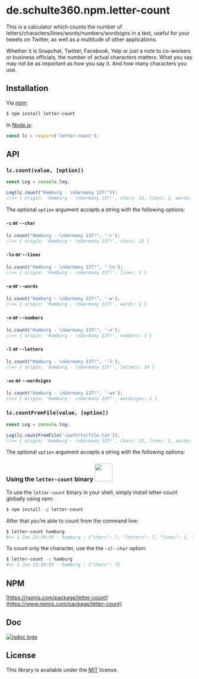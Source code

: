 # de.schulte360.npm.letter-count
This is a calculator which counts the number of letters/characters/lines/words/numbers/wordsigns in a text, useful for your tweets on Twitter, as well as a multitude of other applications.

Whether it is Snapchat, Twitter, Facebook, Yelp or just a note to co-workers or business officials, the number of actual characters matters. What you say may not be as important as how you say it. And how many characters you use.

## Installation

Via [npm](https://www.npmjs.com/):

```bash
$ npm install letter-count
```

In [Node.js](https://nodejs.org/):

```javascript
const lc = require('letter-count');
```

## API

### `lc.count(value, [option])`

```javascript
const Log = console.log;

Log(lc.count("Hamburg - \nGermany 137!")); 
//=> { origin: 'Hamburg - \nGermany 137!', chars: 23, lines: 2, words: 2, numbers: 3, letters: 14, wordsigns: 2, hash: 'd559d4e0ad0770ec6940e6892a9c921b' }
```

The optional `option` argument accepts a string with the following options:

#### `-c` or `--char` 
```javascript
lc.count("Hamburg - \nGermany 137!", '-c'); 
//=> { origin: 'Hamburg - \nGermany 137!', chars: 23 }
```

#### `-ln` or `--lines` 
```javascript
lc.count("Hamburg - \nGermany 137!", '-ln'); 
//=> { origin: 'Hamburg - \nGermany 137!', lines: 2 }
```

#### `-w` or `--words` 
```javascript
lc.count("Hamburg - \nGermany 137!", '-w'); 
//=> { origin: 'Hamburg - \nGermany 137!', words: 2 }
```

#### `-n` or `--numbers` 
```javascript
lc.count("Hamburg - \nGermany 137!", '-n'); 
//=> { origin: 'Hamburg - \nGermany 137!', numbers: 3 }
```

#### `-l` or `--letters` 
```javascript
lc.count("Hamburg - \nGermany 137!", '-l'); 
//=> { origin: 'Hamburg - \nGermany 137!', letters: 14 }
```

#### `-ws` or `--wordsigns` 
```javascript
lc.count("Hamburg - \nGermany 137!", '-ws'); 
//=> { origin: 'Hamburg - \nGermany 137!', wordsigns: 2 }
```

### `lc.countFromFile(value, [option])`

```javascript
const Log = console.log;

Log(lc.countFromFile('/path/to/file.txt')); 
//=> { origin: 'Hamburg - \nGermany 137!', chars: 23, lines: 2, words: 2, numbers: 3, letters: 14, wordsigns: 2, hash: 'd559d4e0ad0770ec6940e6892a9c921b' }
```

The optional `option` argument accepts a string with the following options:

### Using the `letter-count` binary <img src="https://cdn4.iconfinder.com/data/icons/iconset-addictive-flavour/png/splash_beta_orange.png" width="48">

To use the `letter-count` binary in your shell, simply install letter-count globally using npm:

```bash
$ npm install -g letter-count 
```

After that you’re able to count from the command line:
```bash
$ letter-count hamburg 
#=> 1 Jan 23:59:59 - hamburg : {"chars": 7, "letters": 7, "lines": 1, "numbers": 0, "words": 1, "wordsigns": 0}
```

To count only the character, use the the `-c`/`--char` option:
```bash
$ letter-count -c hamburg 
#=> 1 Jan 23:59:59 - hamburg : {"chars": 7}
```

## NPM

[https://npmjs.com/package/letter-count](https://www.npmjs.com/package/letter-count)

## Doc

[![jsdoc logo](http://i63.tinypic.com/330yah0.jpg "JSDoc")](http://188.68.54.193:8888/job/npm.letter-count/javadoc/)

## License

This library is available under the [MIT](https://mths.be/mit) license.